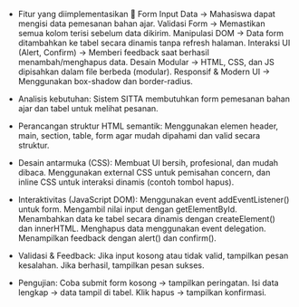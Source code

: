 - Fitur yang diimplementasikan 🔎
Form Input Data	-> Mahasiswa dapat mengisi data pemesanan bahan ajar.
Validasi Form	-> Memastikan semua kolom terisi sebelum data dikirim.
Manipulasi DOM	-> Data form ditambahkan ke tabel secara dinamis tanpa refresh halaman.
Interaksi UI (Alert, Confirm)	-> Memberi feedback saat berhasil menambah/menghapus data.
Desain Modular	-> HTML, CSS, dan JS dipisahkan dalam file berbeda (modular).
Responsif & Modern UI	-> Menggunakan box-shadow dan border-radius.

- Analisis kebutuhan:
Sistem SITTA membutuhkan form pemesanan bahan ajar dan tabel untuk melihat pesanan.

- Perancangan struktur HTML semantik:
Menggunakan elemen header, main, section, table, form agar mudah dipahami dan valid secara struktur.

- Desain antarmuka (CSS):
Membuat UI bersih, profesional, dan mudah dibaca. Menggunakan external CSS untuk pemisahan concern, dan inline CSS untuk interaksi dinamis (contoh tombol hapus).

- Interaktivitas (JavaScript DOM):
Menggunakan event addEventListener() untuk form.
Mengambil nilai input dengan getElementById.
Menambahkan data ke tabel secara dinamis dengan createElement() dan innerHTML.
Menghapus data menggunakan event delegation.
Menampilkan feedback dengan alert() dan confirm().

- Validasi & Feedback:
Jika input kosong atau tidak valid, tampilkan pesan kesalahan. Jika berhasil, tampilkan pesan sukses.

- Pengujian:
Coba submit form kosong → tampilkan peringatan.
Isi data lengkap → data tampil di tabel.
Klik hapus → tampilkan konfirmasi.
